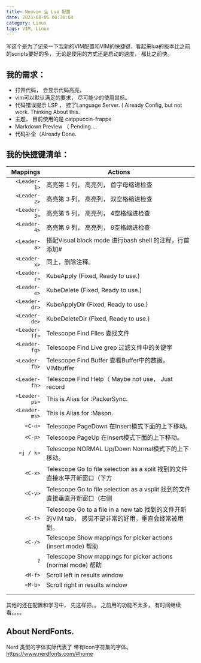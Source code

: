 ```yaml
---
title: Neovim 全 Lua 配置 
date: 2023-08-05 00:36:04
category: Linux
tags: VIM, Linux
---
```


写这个是为了记录一下我新的VIM配置和VIM的快捷键，看起来lua的版本比之前的scripts要好的多， 无论是使用的方式还是启动的速度， 都比之前快。 

## 我的需求：

- 打开代码， 会显示代码高亮。 
- vim可以默认满足的要求， 尽可能少的使用鼠标。
- 代码错误提示 LSP ， 挂了Language Server. ( Already Config, but not work. Thinking About this.
- 主题， 目前使用的是 catppuccin-frappe
- Markdown Preview （ Pending....
- 代码补全（Already Done.

## 我的快捷键清单：

|      Mappings | Actions                                                      |
| ------------: | ------------------------------------------------------------ |
| ` <Leader-1>` | 高亮第 1 列， 高亮列， 首字母缩进检查                        |
| ` <Leader-2>` | 高亮第 3 列， 高亮列， 双空格缩进检查                        |
| ` <Leader-3>` | 高亮第 5 列， 高亮列， 4空格缩进检查                         |
| ` <Leader-4>` | 高亮第 9 列， 高亮列， 8空格缩进检查                         |
| ` <Leader-a>` | 搭配Visual block mode 进行bash shell 的注释，行首添加#       |
| ` <Leader-x>` | 同上，删除注释。                                             |
| ` <Leader-r>` | KubeApply (Fixed, Ready to use.)                 |
| ` <Leader-e>` | KubeDelete (Fixed, Ready to use.)                |
| `<Leader-dr>` | KubeApplyDIr (Fixed, Ready to use.)              |
| `<Leader-de>` | KubeDeleteDir (Fixed, Ready to use.)             |
| `<Leader-ff>` | Telescope Find FIles 查找文件                                |
| `<Leader-fg>` | Telescope Find Live grep 过滤文件中的关键字                  |
| `<Leader-fb>` | Telescope Find Buffer 查看Buffer中的数据。VIMbuffer          |
| `<Leader-fh>` | Telescope Find Help（ Maybe not use， Just record                  |
| `<Leader-ps>` | This is Alias for :PackerSync.                |
| `<Leader-ms>` | This is Alias for :Mason.     |
|       `<C-n>` | Telescope PageDown 在Insert模式下面的上下移动。              |
|       `<C-p>` | Telescope PageUp 在Insert模式下面的上下移动。                |
|     `<j / k>` | Telescope NORMAL Up/Down Normal模式下的上下移动。            |
|       `<C-x>` | Telescope Go to file selection as a split 找到的文件直接水平开新窗口（下方 |
|       `<C-v>` | Telescope Go to file selection as a vsplit 找到的文件直接垂直开新窗口（右侧 |
|       `<C-t>` | Telescope Go to a file in a new tab 找到的文件开新的VIM tab， 感觉不是非常的好用，垂直会经常被用到。 |
|       `<C-/>` | Telescope Show mappings for picker actions (insert mode)  帮助 |
|           `?` | Telescope Show mappings for picker actions (normal mode) 帮助 |
|       `<M-f>` | Scroll left in results window                                |
|       `<M-b>` | Scroll right in results window                               |
|               |                                                              |
|               |                                                              |

其他的还在配置和学习中， 先这样把。。 之前用的功能不太多， 有时间继续看。。。。

## About NerdFonts.
Nerd 类型的字体实际代表了 带有Icon字符集的字体。
https://www.nerdfonts.com/#home
